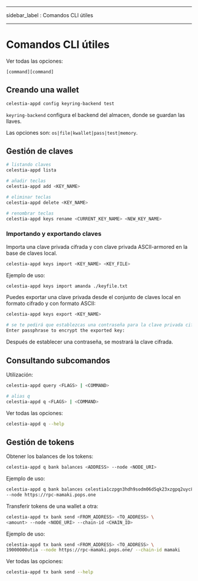 - - -
sidebar_label : Comandos CLI útiles
- - -

# Comandos CLI útiles

Ver todas las opciones:

```console
[command][command]
```

## Creando una wallet

```sh
celestia-appd config keyring-backend test
```

`keyring-backend` configura el backend del almacen, donde se guardan las llaves.

Las opciones son: `os|file|kwallet|pass|test|memory`.

## Gestión de claves

```sh
# listando claves
celestia-appd lista

# añadir teclas
celestia-appd add <KEY_NAME>

# eliminar teclas
celestia-appd delete <KEY_NAME>

# renombrar teclas
celestia-appd keys rename <CURRENT_KEY_NAME> <NEW_KEY_NAME>
```

### Importando y exportando claves

Importa una clave privada cifrada y con clave privada ASCII-armored en la base de claves local.

```sh
celestia-appd keys import <KEY_NAME> <KEY_FILE>
```

Ejemplo de uso:

```sh
celestia-appd keys import amanda ./keyfile.txt
```

Puedes exportar una clave privada desde el conjunto de claves local en formato cifrado y con formato ASCII:

```sh
celestia-appd keys export <KEY_NAME>

# se te pedirá que establezcas una contraseña para la clave privada cifrada:
Enter passphrase to encrypt the exported key:
```

Después de establecer una contraseña, se mostrará la clave cifrada.

## Consultando subcomandos

Utilización:

```sh
celestia-appd query <FLAGS> | <COMMAND>

# alias q
celestia-appd q <FLAGS> | <COMMAND>
```

Ver todas las opciones:

```sh
celestia-appd q --help
```

## Gestión de tokens

Obtener los balances de los tokens:

```sh
celestia-appd q bank balances <ADDRESS> --node <NODE_URI>
```

Ejemplo de uso:

```sh
celestia-appd q bank balances celestia1czpgn3hdh9sodm06d5qk23xzgpq2uyc8ggdqgw \
--node https://rpc-mamaki.pops.one
```

Transferir tokens de una wallet a otra:

```sh
celestia-appd tx bank send <FROM_ADDRESS> <TO_ADDRESS> \
<amount> --node <NODE_URI> --chain-id <CHAIN_ID>
```

Ejemplo de uso:

```sh
celestia-appd tx bank send <FROM_ADDRESS> <TO_ADDRESS> \
19000000utia --node https://rpc-mamaki.pops.one/ --chain-id mamaki
```

Ver todas las opciones:

```sh
celestia-appd tx bank send --help
```
